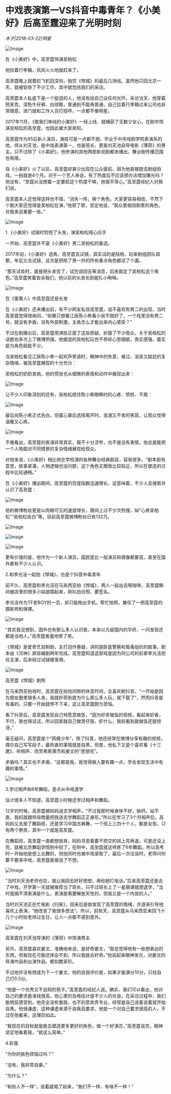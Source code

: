 # 中戏表演第一VS抖音中毒青年？《小美好》后高至霆迎来了光明时刻

*木子|2018-03-22|明星*

![Image](http://p2.pstatp.com/large/pgc-image/1521771176221986e47080d)

在《小美好》中，高至霆饰演吴柏松

他拉着行李箱，风风火火地就赶来了。

高至霆晚上就要赶飞机回深圳，拍完《悍城》的最后几场戏。虽然他只回北京一天，就被安排了不少工作，其中就包括我们的采访。

高至霆本人私底下是一个挺逗的人，他没有给自己设任何光环。采访当天，他穿着短夹克、深色牛仔裤、白球鞋，普通到不能再普通，自己拉着行李箱过来公司也非常随意，进门就和工作人员打招呼，一点都不像明星。

2017年11月，《致我们单纯的小美好》一经上线，就捕获了无数少女心，在剧中饰演吴柏松的高至霆，也因此被大家熟知。

高至霆作为95后新人演员，演技可是一点都不弱，毕业于中央戏剧学院表演系的他，师从刘天池，是中戏表演第一，也是班长，更是刘天池自导电影《薄荷》的男主。只不过除了《小美好》，他参演的其他两部影视剧都未播出，舞台剧传播范围也有限。

自《小美好》火了以后，高至霆却甚少出现在公众面前，因为他直接跑去剧组拍戏，一拍就是4个月。对于一个艺人来说，有了热度后不应该想办法增加曝光吗？他没有，“至霆从没想着一定要趁这个热度干嘛，他很平常心。”高至霆经纪人对我们说。

高至霆本人还觉得这样也不错，“消失一阵，换个角色，大家更容易相信，不然下个剧大家还觉得是吴柏松在演，”他顿了顿，坚定地说，“观众更相信剧里的角色，对我来说重要一些。”

![Image](http://p2.pstatp.com/large/pgc-image/1521771176235526c9dfb70)

1.《小美好》试镜时剪短了头发，演吴柏松得心应手

一开始，高至霆并不是《小美好》男二吴柏松的备选。

2017年初，《小美好》选角，高至霆去试镜，其实试的是陆杨，后来剧组团队调整，年后又去试镜，这次是把除了男一外的所有重点角色都试了个遍。

“那天试妆时，直接把头发剪了，试完说回去等消息，后来就定了吴柏松这个角色。”高至霆笑着告诉我们，他以前的头发长到能扎小啾啾。

![Image](http://p2.pstatp.com/large/pgc-image/15217711762474a39aeb712)

在《蛋黄人》中高至霆还是长发

在《小美好》还未播出前，有不少网友私信高至霆，说不喜欢有男二的出现，当时高至霆觉得很纳闷，“如果只想看江辰陈小希看小说不就好了，一个戏里没有男二号，就没有矛盾，没有外部刺激，主角怎么才能出来内心感受？”

不过在剧播出后，高至霆用演技正面了这些质疑，折服了不少观众，关于吴柏松的话题也多次上了微博热搜。他塑造的吴柏松玩世不恭却心思细腻，真实感强，着实是为角色赋能不少。

当吴柏松看见江辰陈小希一起欢声笑语时，眼神中的失意、难过、沮丧又尴尬的复杂情绪，被高至霆展现的十分充分：

吴柏松的奶奶发病，他的慌张也从细微的表情和动作中展现出来：

![Image](http://p2.pstatp.com/large/pgc-image/152177117650293ee75cfd2)

让不少人印象深刻的还有，吴柏松捂住陈小希眼睛时的心疼、愤怒、不屑：

![Image](http://p2.pstatp.com/large/pgc-image/152177117644468b77caa84)

最后向陈小希正式告白，坦露心扉后选择离开时，宠溺又不舍的笑容，让观众觉得温暖又心疼。

![Image](http://p2.pstatp.com/large/pgc-image/1521771176460cdcb0651ea)

不难看出，高至霆的表演非常真实，既不十分浮夸，也不是没有表情，他总是能把一个人物面对不同情景的复杂情绪展现给观众。

对他来说，《小美好》相比他在学校演的各种舞台经典剧目，容易很多。“剧本挺有意思，故事紧凑，人物逻辑也没问题，这个角色又跟我比较贴近，所以在塑造的过程中比较通畅。”

在《小美好》播出期间，高至霆的百度指数迅速增长，这意味着，不少人去搜索并认识了高至霆：

![Image](http://p2.pstatp.com/large/pgc-image/152177117619375d21edc4b)

他的微博粉丝更是以肉眼可见的速度增长，期间上过不少次热搜，如“心疼吴柏松”“吴柏松告白”等，目前高至霆微博粉丝已有132万。

![Image](http://p2.pstatp.com/large/pgc-image/1521771176221ff3eaf54da)

![Image](http://p2.pstatp.com/large/pgc-image/1521771176287b6fdf3e795)

![Image](http://p2.pstatp.com/large/pgc-image/152177117629554be95461d)

更有价值的是，他作为一个新人演员，国民度比一般演员和偶像都要高，甚至在国外都有不少人认识。

2.和李光洁一起拍《悍城》，也是个抖音中毒青年

前不久，高至霆和李光洁在马来西亚拍《悍城》，两人一起出去喝咖啡，高至霆瞬间被店里的很多小姑娘围起来，排队拍合照、要签名。

李光洁作为TF老BOY的一员，却只能掏出手机，帮忙拍照，兼任了一把高至霆的摄影师和保镖。

![Image](http://p2.pstatp.com/large/pgc-image/15217711763888178be3687)

“其实我没想到，国外也有那么多人认识我，本来以为是国内的华侨，一问发现还都是当地人。”高至霆害羞地笑了笑。

《悍城》是爱奇艺自制剧，主打动作悬疑，讲的是卧底警察和贩毒组织的故事，剧本由《河神》原班编剧两年完成。高至霆知道这部戏是因为同公司的前辈李光洁担任主演，后来经过试镜被录用。

![Image](http://p2.pstatp.com/large/pgc-image/152177117629295c3645f02)

高至霆《悍城》剧照

在马来西亚拍戏时，高至霆在拍戏间隙的休息时间，总喜欢刷抖音，“一开始是因为朋友圈里很多人发，我就好奇到底为什么那么多人玩，就下载了”，然而抖音是有毒的，只要一开始就停不下来，这让高至霆颇为苦恼。

看了抖音后，高至霆发现自己特愿意做饭，“因为好多做饭的视频，看起来好香，不行，我也得试试，所以回家就自己做煲仔饭、虾什么，我妈看到我做饭还挺惊讶。”

毫无疑问，高至霆是个“网瘾少年”，除了抖音，他还经常在微博分享有趣的视频，偶尔自己写写段子，最热衷的事情就是自黑，但是，他私下又是个喜欢看《十三邀》、听相声、欣赏希斯莱杰和姜文的“思想宅”。

矛盾吗？其实也不矛盾，“这都是我，我觉得做人要有趣一点，学会发现生活中有趣的事情。”

![Image](http://p2.pstatp.com/large/pgc-image/1521771176382858735a17b)

3.学过相声和6年舞蹈，差点从中戏退学

估计很多人不知道，高至霆小时候还学过相声和舞蹈。

12岁的时候，高至霆被妈妈送去学相声，“不过我那时候身体不好，缺钙，站不直，我妈就跟师母商量把我送去学舞蹈正正身形。”所以在学习了3个月相声后，高妈妈又去报了舞蹈班，还是学习中国古典舞，一个班上三四十个人，都是女孩，只有两个男孩，其中一个就是高至霆。

在舞蹈班，高至霆一直都想放弃，妈妈寻思着要不把交的钱上完再退，可是还没上完，就被北京舞蹈学院附中招了，在附中，高至霆就这样练了6年舞蹈。所以高考时一开始他是想上北舞的，但他同时也被中戏录取了，最后一次洽谈时，老师问你要不要来中戏，高至霆直接说了不想。

![Image](http://p2.pstatp.com/large/pgc-image/1521771176362fc0e24d61e)

“当时刘天池老师也在，就让我回去好好想想，再给她打电话。”后来高至霆还是去了中戏，开学第一天就被推荐当了班长，只不过班长上了一星期课就想退学，“当时我搞不清表演是什么，表演是需要解放天性的，但我又是一个内敛的人。”

当时刘天池正在忙电影《归来》，回来后是她发现了高至霆的情绪，并逐渐引导他喜欢上表演，“她改变了我很多想法”。所以，前些天，高至霆从马来西亚来回飞十几个小时给老师过生日，让人一点都不感到意外。

![Image](http://p2.pstatp.com/large/pgc-image/1521771176258f3ecb6c0b8)

高至霆在刘天池导演的《薄荷》中饰演男主

另外，高至霆喜欢姜文，准确地来说，是好奇姜文，“我总觉得他有一些想表达的东西，但我现在可能还体会不到，所以我就会好奇。”他说起来眼神发光，对姜文的导演作品和出演作品，都如数家珍。

不过他并没有想成为下一个姜文，他的自我评价是，如果才能满分10分，只给自己打0.5分。

“他是一个优秀又不自知的孩子。”高至霆的经纪人说。确实，我们可以看出，他对自己的要求基准线很高，他心里的及格估计是不少人的优良。在采访过程中，我们能明显感受到，他完全没有套路，也不刻意卖弄专业，经常是自己说着说着就开始自黑。他很谦虚，这种谦虚来源于自我高要求，他是一个对自己要求很高的人，不过在他看来，这理应如此。

“我现在的目标就是能去塑造更多更好的角色，做一个好演员，”高至霆说完，眼神坚定地看着我，“就这么简单。”

4.彩蛋

“为你的肤色烦恼过吗？”

“没有，我非常自豪。”

“为什么？”

“和别人不一样”，说着就唱了起来，“我们不一样，有啥不一样！”

